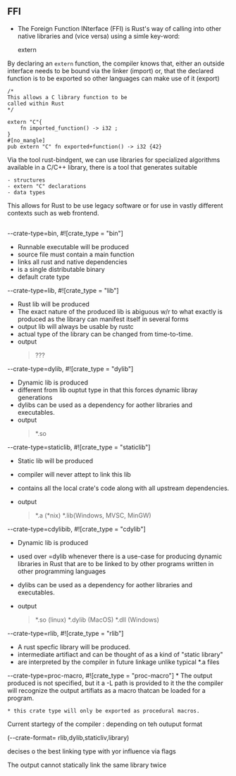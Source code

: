 ## FFI


* The Foreign Function INterface (FFI) is 
Rust's way of calling into other native libraries 
and (vice versa) using a simle key-word:

    extern

By declaring an `extern` function,
the compiler knows that, either an outside 
interface needs to be bound via the 
linker (import) or, that the 
declared function is to be exported so other 
languages can make use of it (export)

    /*
    This allows a C library function to be 
    called within Rust 
    */

    extern "C"{
        fn imported_function() -> i32 ;
    }
    #[no_mangle]
    pub extern "C" fn exported+function() -> i32 {42}


Via the tool rust-bindgent, we can  use libraries for specialized algorithms
available in a C/C++ library, there is a tool
that generates suitable

    - structures
    - extern "C" declarations
    - data types 


This allows for Rust to be use legacy software or for use in vastly 
different contexts such as web frontend.



##


--crate-type=bin, #![crate_type = "bin"]

* Runnable executable will be produced
* source file must contain a main function
* links all rust and native dependencies
* is a single distributable binary
* default crate type

--crate-type=lib, #![crate_type = "lib"]

* Rust lib will be produced
* The exact nature of the produced lib is 
abiguous w/r to what exactly is produced 
as the library can manifest itself in several forms
* output lib will always be usable by rustc 
* actual type of the library can be changed 
from time-to-time.
* output 
    > ???




--crate-type=dylib, #![crate_type = "dylib"]

* Dynamic lib is produced 
* different from lib ouptut type in that this forces dynamic libray generations
* dylibs can be used as a dependency for aother libraries and 
executables.
* output 
    > *.so 


--crate-type=staticlib, #![crate_type = "staticlib"]
* Static lib will be produced
* compiler will never attept to link this lib
* contains all the local crate's code along with all upstream dependencies.

* output
    > *.a (*nix)
    > *.lib(Windows, MVSC, MinGW)


--crate-type=cdylibib, #![crate_type = "cdylib"]

* Dynamic lib is produced 
* used over =dylib whenever there is a use-case for producing 
dynamic libraries in Rust that are to be linked to by other programs written
in other programming languages 

* dylibs can be used as a dependency for aother libraries and 
executables.
* output 
    > *.so (linux)
    > *.dylib (MacOS)
    > *.dll (Windows)

--crate-type=rlib, #![crate_type = "rlib"]
 * A rust specfic library will be produced.
 * intermediate artifiact and can be thought of as a kind of 
 "static library"
 * are interpreted by the compiler in future linkage unlike
 typical *.a files



--crate-type=proc-macro, #![crate_type = "proc-macro"]
    * The output produced is not specified, 
    but it a -L path is provided to it the the compiler will
    recognize the output artifiats as a macro 
    thatcan be loaded for a program.

    * this crate type will only be exported as procedural macros.



Current startegy of the compiler : depending on teh outuput 
format 

(--crate-format= rlib,dylib,staticliv,library)

decises o the best linking type with yor influence via flags 

The output cannot statically link the same library twice 